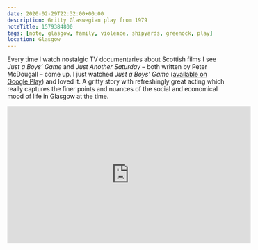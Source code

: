 ```yaml
---
date: 2020-02-29T22:32:00+00:00
description: Gritty Glaswegian play from 1979
noteTitle: 1579384800
tags: [note, glasgow, family, violence, shipyards, greenock, play]
location: Glasgow
---
```


Every time I watch nostalgic TV documentaries about Scottish films I see _Just a Boys’ Game_ and _Just Another Saturday_ – both written by Peter McDougall – come up. I just watched _Just a Boys’ Game_ ([available on Google Play](https://play.google.com/store/tv/show?id=_bzLqTe-WRBxrpWy_fmy_A&cdid=tvseason-qaN9iaVu8JDd3aM-jtghkg&gdid=tvepisode-1zSwUxBSlf8)) and loved it. A gritty story with refreshingly great acting which really captures the finer points and nuances of the social and economical mood of life in Glasgow at the time.

<div class="aspect-ratio-wide">
  <iframe title="Clip of TV programme “Just a Boys’ Game”" loading="lazy" width="560" height="315" src="https://www.youtube.com/embed/WsVYudrpriI" frameborder="0" allow="accelerometer; autoplay; encrypted-media; gyroscope; picture-in-picture" allowfullscreen></iframe>
</div>
